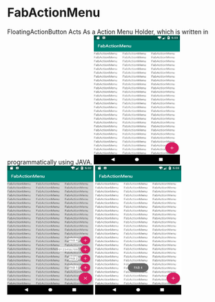 # FabActionMenu
FloatingActionButton Acts As a Action Menu Holder, which is written in programmatically using JAVA.
<img src="https://github.com/Rameshkumarpolavarapu/FabActionMenu/blob/master/app/src/main/res/drawable/s1.png" alt="FabActionMenu Screenshot 1" width="200" height="300"> <img src="https://github.com/Rameshkumarpolavarapu/FabActionMenu/blob/master/app/src/main/res/drawable/s2.png" alt="FabActionMenu Screenshot 2" width="200" height="300"> <img src="https://github.com/Rameshkumarpolavarapu/FabActionMenu/blob/master/app/src/main/res/drawable/s3.png" alt="FabActionMenu Screenshot 3" width="200" height="300">
